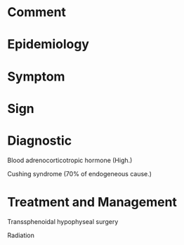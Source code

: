 # Comment

# Epidemiology

# Symptom

# Sign

# Diagnostic

Blood adrenocorticotropic hormone
(High.)

Cushing syndrome
(70% of endogeneous cause.)

# Treatment and Management

Transsphenoidal hypophyseal surgery

Radiation
